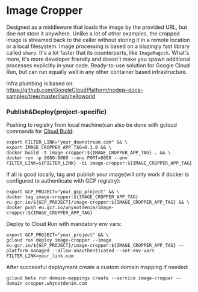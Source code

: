 # Image Cropper
Designed as a middleware that loads the image by the provided URL, but doe not store it anywhere. Unlike a lot of other examples, the cropped image is streamed back to the caller without storing it in a remote location or a local filesystem.
Image processing is based on a blazingly fast library called `sharp`. It's a lot faster that its counterparts, like `ImageMagick`. What's more, it's more developer friendly and doesn't make you spawn additional processes explicitly in your code.
Ready-to-use solution for Google Cloud Run, but can run equally well in any other container based infrastructure.


Infra plumbing is based on: https://github.com/GoogleCloudPlatform/nodejs-docs-samples/tree/master/run/helloworld

### Publish&Deploy(project-specific)
Pushing to registry from local machine(can also be done with gcloud commands for [Cloud Build](https://cloud.google.com/cloud-build/docs/running-builds/start-build-manually#gcloud):

    export FILTER_LINK="your_downstream.com" && \
    export IMAGE_CROPPER_APP_TAG=0.1.0 && \
    docker build -t image-cropper:${IMAGE_CROPPER_APP_TAG} . && \
    docker run -p 8080:8080 --env PORT=8080 --env FILTER_LINK=${FILTER_LINK} -ti image-cropper:${IMAGE_CROPPER_APP_TAG}
If all is good locally, tag and publish your image(will only work if docker is configured to authenticate with GCP registry):

    export GCP_PROJECT="your_gcp_project" && \
    docker tag image-cropper:${IMAGE_CROPPER_APP_TAG} eu.gcr.io/${GCP_PROJECT}/image-cropper:${IMAGE_CROPPER_APP_TAG} && \
    docker push eu.gcr.io/whynotdenim/image-cropper:${IMAGE_CROPPER_APP_TAG}

Deploy to Cloud Run with mandatory env vars:

    export GCP_PROJECT="your_project" && \ 
    gcloud run deploy image-cropper --image eu.gcr.io/${GCP_PROJECT}/image-cropper:${IMAGE_CROPPER_APP_TAG} --platform managed --allow-unauthenticated --set-env-vars FILTER_LINK=your_link.com

After successful deployment create a custom domain mapping if needed:

    gcloud beta run domain-mappings create --service image-cropper --domain cropper.whynotdenim.com
